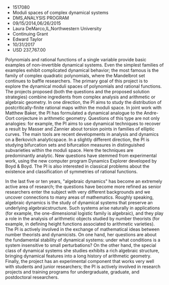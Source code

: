 
* 1517080
* Moduli spaces of complex dynamical systems
* DMS,ANALYSIS PROGRAM
* 09/15/2014,06/26/2015
* Laura DeMarco,IL,Northwestern University
* Continuing Grant
* Edward Taylor
* 10/31/2017
* USD 237,767.00

Polynomials and rational functions of a single variable provide basic examples
of non-invertible dynamical systems. Even the simplest families of examples
exhibit complicated dynamical behavior; the most famous is the family of complex
quadratic polynomials, where the Mandelbrot set continues to baffle researchers.
The primary goal of this project is to explore the dynamical moduli spaces of
polynomials and rational functions. The projects proposed (both the questions
and the proposed solution strategies) combine ingredients from complex analysis
and arithmetic or algebraic geometry. In one direction, the PI aims to study the
distribution of postcritically-finite rational maps within the moduli space. In
joint work with Matthew Baker, the PI has formulated a dynamical analogue to the
Andre-Oort conjecture in arithmetic geometry. Questions of this type are not
only analogies: for example, the PI aims to use dynamical techniques to recover
a result by Masser and Zannier about torsion points in families of elliptic
curves. The main tools are recent developments in analysis and dynamics on a
Berkovich analyticspace. In a slightly different direction, the PI is studying
bifurcation sets and bifurcation measures in distinguished subvarieties within
the moduli space. Here the techniques are predominantly analytic. New questions
have stemmed from experimental work, using the new computer program Dynamics
Explorer developed by Boyd & Boyd. The PI is also interested in classical
problems about the existence and classification of symmetries of rational
functions.

In the last five or ten years, "algebraic dynamics" has become an extremely
active area of research; the questions have become more refined as senior
researchers enter the subject with very different backgrounds and we uncover
connections to many areas of mathematics. Roughly speaking, algebraic dynamics
is the study of dynamical systems that preserve an underlying
algebraicstructure. Such systems arise naturally in applications (for example,
the one-dimensional logistic family is algebraic), and they play a role in the
analysis of arithmetic objects studied by number theorists (for example, in
defining height functions associated to arithmetic varieties). The PI is
actively involved in the exchange of mathematical ideas between number theorists
and dynamicists. On one hand, her questions are about the fundamental stability
of dynamical systems: under what conditions is a system insensitive to small
perturbations? On the other hand, the special class of dynamical systems she
studies exhibits a rich algebraic structure, bringing dynamical features into a
long history of arithmetic geometry. Finally, the project has an experimental
component that works very well with students and junior researchers; the PI is
actively involved in research projects and training programs for undergraduate,
graduate, and postdoctoral researchers.
